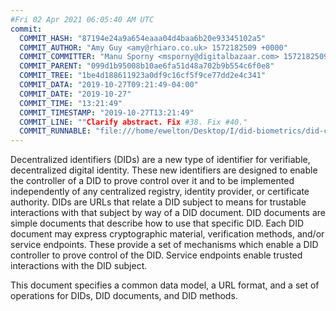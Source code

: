 ```yaml
---
#Fri 02 Apr 2021 06:05:40 AM UTC
commit:
  COMMIT_HASH: "87194e24a9a654eaaa04d4baa6b20e93345102a5"
  COMMIT_AUTHOR: "Amy Guy <amy@rhiaro.co.uk> 1572182509 +0000"
  COMMIT_COMMITTER: "Manu Sporny <msporny@digitalbazaar.com> 1572182509 -0400"
  COMMIT_PARENT: "099d1b95008b10ae6fa51d48a702b9b554c6f0e8"
  COMMIT_TREE: "1be4d188611923a0df9c16cf5f9ce77dd2e4c341"
  COMMIT_DATA: "2019-10-27T09:21:49-04:00"
  COMMIT_DATE: "2019-10-27"
  COMMIT_TIME: "13:21:49"
  COMMIT_TIMESTAMP: "2019-10-27T13:21:49"
  COMMIT_LINE: ""Clarify abstract. Fix #38. Fix #40."
  COMMIT_RUNNABLE: "file:///home/ewelton/Desktop/I/did-biometrics/did-core-dataset/analysis/gitinfo/87194e24a9a654eaaa04d4baa6b20e93345102a5/snapshot/index.html"
---
```


<section id="abstract">
<p>
<a>Decentralized identifiers</a> (DIDs) are a new type of identifier for
verifiable, decentralized digital identity. These new identifiers
are designed to enable the controller of a <a>DID</a> to prove control over
it and to be implemented independently of any centralized registry,
identity provider, or certificate authority. <a>DIDs</a> are URLs that relate
a <a>DID subject</a> to means for trustable interactions with that subject by way
of a <a>DID document</a>. <a>DID documents</a> are simple documents that describe how
to use that specific <a>DID</a>. Each <a>DID document</a> may express cryptographic
material, verification methods, and/or <a>service endpoints</a>. These provide
a set of mechanisms which enable a <a>DID controller</a> to prove control of the
<a>DID</a>. <a>Service endpoints</a> enable trusted interactions with the <a>DID
subject</a>.
    </p>
<p>
This document specifies a common data model, a URL format, and a set of operations for
<a>DIDs</a>, DID documents, and DID methods.
    </p>
</section>
